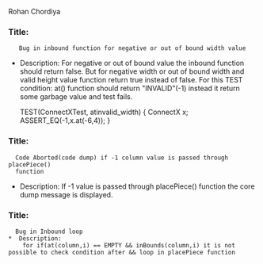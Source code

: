 Rohan Chordiya

### Title:
       Bug in inbound function for negative or out of bound width value

  * Description:
       For negative or out of bound  value the inbound function should
       return false. But for negative width or out of bound width and valid height
       value function return true instead of false.
       For this TEST condition: at() function should return "INVALID"(-1) instead it
       return some garbage value and test fails.

      TEST(ConnectXTest, atinvalid_width)
       {
         ConnectX x;
       	 ASSERT_EQ(-1,x.at(-6,4));
       }

### Title:
      Code Aborted(code dump) if -1 column value is passed through placePiece()
      function

  * Description:
      If -1 value is passed through placePiece() function the core dump message is
      displayed.

### Title:
      Bug in Inbound loop
    *  Description:
        for if(at(column,i) == EMPTY && inBounds(column,i) it is not possible to check condition after && loop in placePiece function
